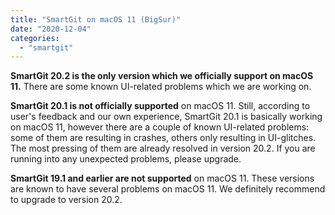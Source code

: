 ```yaml
---
title: "SmartGit on macOS 11 (BigSur)"
date: "2020-12-04"
categories: 
  - "smartgit"
---
```


**SmartGit 20.2 is the only version which we officially support on macOS 11.** There are some known UI-related problems which we are working on.

**SmartGit 20.1 is not officially supported** on macOS 11. Still, according to user's feedback and our own experience, SmartGit 20.1 is basically working on macOS 11, however there are a couple of known UI-related problems: some of them are resulting in crashes, others only resulting in UI-glitches. The most pressing of them are already resolved in version 20.2. If you are running into any unexpected problems, please upgrade.

**SmartGit 19.1 and earlier are not supported** on macOS 11. These versions are known to have several problems on macOS 11. We definitely recommend to upgrade to version 20.2.
